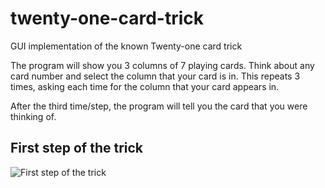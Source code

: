 # twenty-one-card-trick

GUI implementation of the known Twenty-one card trick

The program will show you 3 columns of 7 playing cards. Think about any card number and select the column that your card is in. This repeats 3 times, asking each time for the column that your card appears in.

After the third time/step, the program will tell you the card that you were thinking of.

## First step of the trick
![First step of the trick](https://3.bp.blogspot.com/-9mcPzjMybq8/XCmHgE03NDI/AAAAAAAAGhY/BmjvAiSevgI_vDZM14F7xmT0TmY1ief0gCLcBGAs/s1600/Untitled.png)
